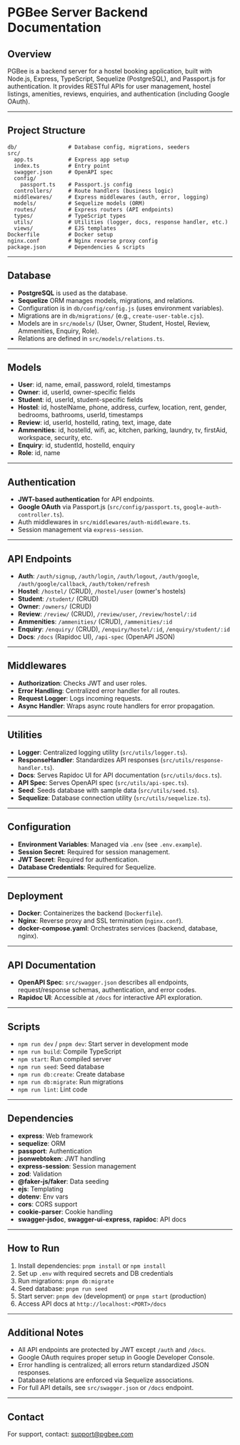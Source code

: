 # PGBee Server Backend Documentation

## Overview
PGBee is a backend server for a hostel booking application, built with Node.js, Express, TypeScript, Sequelize (PostgreSQL), and Passport.js for authentication. It provides RESTful APIs for user management, hostel listings, amenities, reviews, enquiries, and authentication (including Google OAuth).

---

## Project Structure
```
db/                # Database config, migrations, seeders
src/
  app.ts           # Express app setup
  index.ts         # Entry point
  swagger.json     # OpenAPI spec
  config/
    passport.ts    # Passport.js config
  controllers/     # Route handlers (business logic)
  middlewares/     # Express middlewares (auth, error, logging)
  models/          # Sequelize models (ORM)
  routes/          # Express routers (API endpoints)
  types/           # TypeScript types
  utils/           # Utilities (logger, docs, response handler, etc.)
  views/           # EJS templates
Dockerfile         # Docker setup
nginx.conf         # Nginx reverse proxy config
package.json       # Dependencies & scripts
```

---

## Database
- **PostgreSQL** is used as the database.
- **Sequelize** ORM manages models, migrations, and relations.
- Configuration is in `db/config/config.js` (uses environment variables).
- Migrations are in `db/migrations/` (e.g., `create-user-table.cjs`).
- Models are in `src/models/` (User, Owner, Student, Hostel, Review, Ammenities, Enquiry, Role).
- Relations are defined in `src/models/relations.ts`.

---

## Models
- **User**: id, name, email, password, roleId, timestamps
- **Owner**: id, userId, owner-specific fields
- **Student**: id, userId, student-specific fields
- **Hostel**: id, hostelName, phone, address, curfew, location, rent, gender, bedrooms, bathrooms, userId, timestamps
- **Review**: id, userId, hostelId, rating, text, image, date
- **Ammenities**: id, hostelId, wifi, ac, kitchen, parking, laundry, tv, firstAid, workspace, security, etc.
- **Enquiry**: id, studentId, hostelId, enquiry
- **Role**: id, name

---

## Authentication
- **JWT-based authentication** for API endpoints.
- **Google OAuth** via Passport.js (`src/config/passport.ts`, `google-auth-controller.ts`).
- Auth middlewares in `src/middlewares/auth-middleware.ts`.
- Session management via `express-session`.

---

## API Endpoints
- **Auth**: `/auth/signup`, `/auth/login`, `/auth/logout`, `/auth/google`, `/auth/google/callback`, `/auth/token/refresh`
- **Hostel**: `/hostel/` (CRUD), `/hostel/user` (owner's hostels)
- **Student**: `/student/` (CRUD)
- **Owner**: `/owners/` (CRUD)
- **Review**: `/review/` (CRUD), `/review/user`, `/review/hostel/:id`
- **Ammenities**: `/ammenities/` (CRUD), `/ammenities/:id`
- **Enquiry**: `/enquiry/` (CRUD), `/enquiry/hostel/:id`, `/enquiry/student/:id`
- **Docs**: `/docs` (Rapidoc UI), `/api-spec` (OpenAPI JSON)

---

## Middlewares
- **Authorization**: Checks JWT and user roles.
- **Error Handling**: Centralized error handler for all routes.
- **Request Logger**: Logs incoming requests.
- **Async Handler**: Wraps async route handlers for error propagation.

---

## Utilities
- **Logger**: Centralized logging utility (`src/utils/logger.ts`).
- **ResponseHandler**: Standardizes API responses (`src/utils/response-handler.ts`).
- **Docs**: Serves Rapidoc UI for API documentation (`src/utils/docs.ts`).
- **API Spec**: Serves OpenAPI spec (`src/utils/api-spec.ts`).
- **Seed**: Seeds database with sample data (`src/utils/seed.ts`).
- **Sequelize**: Database connection utility (`src/utils/sequelize.ts`).

---

## Configuration
- **Environment Variables**: Managed via `.env` (see `.env.example`).
- **Session Secret**: Required for session management.
- **JWT Secret**: Required for authentication.
- **Database Credentials**: Required for Sequelize.

---

## Deployment
- **Docker**: Containerizes the backend (`Dockerfile`).
- **Nginx**: Reverse proxy and SSL termination (`nginx.conf`).
- **docker-compose.yaml**: Orchestrates services (backend, database, nginx).

---

## API Documentation
- **OpenAPI Spec**: `src/swagger.json` describes all endpoints, request/response schemas, authentication, and error codes.
- **Rapidoc UI**: Accessible at `/docs` for interactive API exploration.

---

## Scripts
- `npm run dev` / `pnpm dev`: Start server in development mode
- `npm run build`: Compile TypeScript
- `npm start`: Run compiled server
- `npm run seed`: Seed database
- `npm run db:create`: Create database
- `npm run db:migrate`: Run migrations
- `npm run lint`: Lint code

---

## Dependencies
- **express**: Web framework
- **sequelize**: ORM
- **passport**: Authentication
- **jsonwebtoken**: JWT handling
- **express-session**: Session management
- **zod**: Validation
- **@faker-js/faker**: Data seeding
- **ejs**: Templating
- **dotenv**: Env vars
- **cors**: CORS support
- **cookie-parser**: Cookie handling
- **swagger-jsdoc**, **swagger-ui-express**, **rapidoc**: API docs

---

## How to Run
1. Install dependencies: `pnpm install` or `npm install`
2. Set up `.env` with required secrets and DB credentials
3. Run migrations: `pnpm db:migrate`
4. Seed database: `pnpm run seed`
5. Start server: `pnpm dev` (development) or `pnpm start` (production)
6. Access API docs at `http://localhost:<PORT>/docs`

---

## Additional Notes
- All API endpoints are protected by JWT except `/auth` and `/docs`.
- Google OAuth requires proper setup in Google Developer Console.
- Error handling is centralized; all errors return standardized JSON responses.
- Database relations are enforced via Sequelize associations.
- For full API details, see `src/swagger.json` or `/docs` endpoint.

---

## Contact
For support, contact: [support@pgbee.com](mailto:support@pgbee.com)
